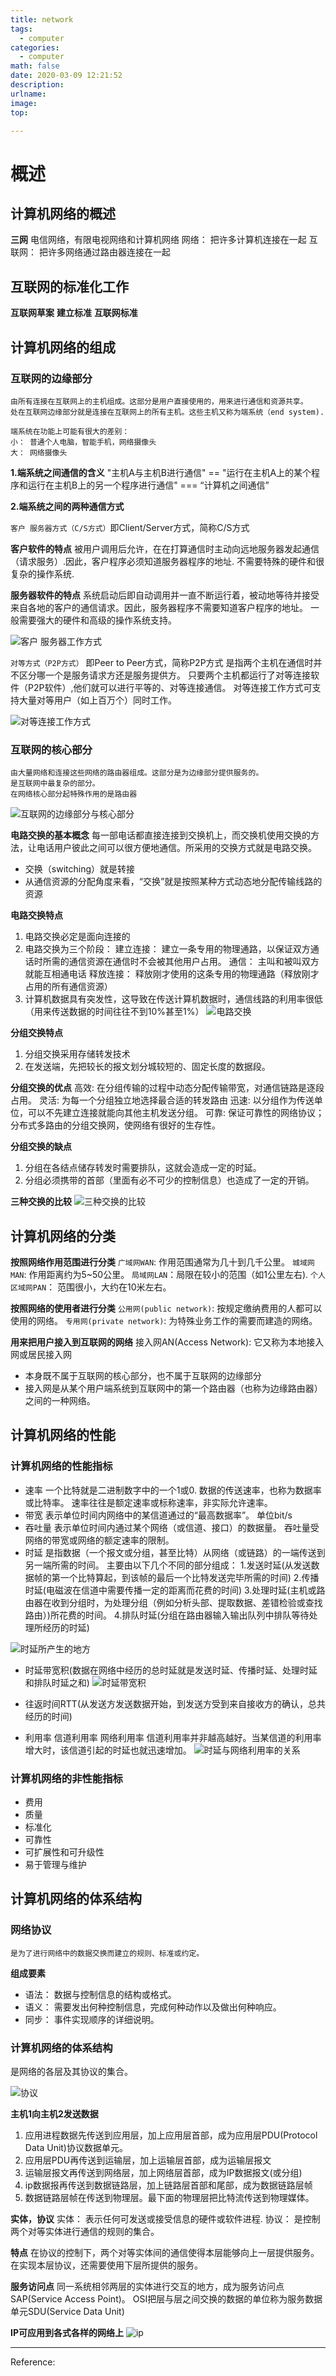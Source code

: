 ```yaml
---
title: network
tags:
  - computer
categories:
  - computer
math: false
date: 2020-03-09 12:21:52
description:
urlname:
image:
top:

---
```

# 概述
## 计算机网络的概述
**三网** 电信网络，有限电视网络和计算机网络
网络： 把许多计算机连接在一起
互联网： 把许多网络通过路由器连接在一起

## 互联网的标准化工作
**互联网草案**
**建立标准**
**互联网标准**


## 计算机网络的组成
### 互联网的边缘部分
	由所有连接在互联网上的主机组成。这部分是用户直接使用的，用来进行通信和资源共享。
	处在互联网边缘部分就是连接在互联网上的所有主机。这些主机又称为端系统（end system).

	端系统在功能上可能有很大的差别：
	小： 普通个人电脑，智能手机，网络摄像头
	大： 网络摄像头

**1.端系统之间通信的含义**
"主机A与主机B进行通信" == "运行在主机A上的某个程序和运行在主机B上的另一个程序进行通信" === “计算机之间通信”

**2.端系统之间的两种通信方式**

`客户 服务器方式（C/S方式）`即Client/Server方式，简称C/S方式

**客户软件的特点**
	被用户调用后允许，在在打算通信时主动向远地服务器发起通信（请求服务）.因此，客户程序必须知道服务器程序的地址.
	不需要特殊的硬件和很复杂的操作系统.

**服务器软件的特点**
	系统启动后即自动调用并一直不断运行着，被动地等待并接受来自各地的客户的通信请求。因此，服务器程序不需要知道客户程序的地址。
	一般需要强大的硬件和高级的操作系统支持。

![客户 服务器工作方式](https://cdn.jsdelivr.net/gh/guangsizhongbin/picture//DeepinScreenshot_select-area_20200309142734.png)


`对等方式（P2P方式）` 即Peer to Peer方式，简称P2P方式
	是指两个主机在通信时并不区分哪一个是服务请求方还是服务提供方。
	只要两个主机都运行了对等连接软件（P2P软件）,他们就可以进行平等的、对等连接通信。
	对等连接工作方式可支持大量对等用户（如上百万个）同时工作。

![对等连接工作方式](https://cdn.jsdelivr.net/gh/guangsizhongbin/picture//DeepinScreenshot_select-area_20200309143534.png)

### 互联网的核心部分
	由大量网络和连接这些网络的路由器组成。这部分是为边缘部分提供服务的。
	是互联网中最复杂的部分。
	在网络核心部分起特殊作用的是路由器

![互联网的边缘部分与核心部分](https://cdn.jsdelivr.net/gh/guangsizhongbin/picture//DeepinScreenshot_select-area_20200309141721.png)

**电路交换的基本概念**
每一部电话都直接连接到交换机上，而交换机使用交换的方法，让电话用户彼此之间可以很方便地通信。所采用的交换方式就是电路交换。
- 交换（switching）就是转接
- 从通信资源的分配角度来看，“交换”就是按照某种方式动态地分配传输线路的资源

**电路交换特点**
1. 电路交换必定是面向连接的
2. 电路交换为三个阶段：
	建立连接： 建立一条专用的物理通路，以保证双方通话时所需的通信资源在通信时不会被其他用户占用。
	通信： 主叫和被叫双方就能互相通电话
	释放连接： 释放刚才使用的这条专用的物理通路（释放刚才占用的所有通信资源）
3. 计算机数据具有突发性，这导致在传送计算机数据时，通信线路的利用率很低（用来传送数据的时间往往不到10%甚至1%）
![电路交换](https://cdn.jsdelivr.net/gh/guangsizhongbin/picture//DeepinScreenshot_select-area_20200309144836.png)

**分组交换特点**
1. 分组交换采用存储转发技术
2. 在发送端，先把较长的报文划分城较短的、固定长度的数据段。

**分组交换的优点**
高效: 在分组传输的过程中动态分配传输带宽，对通信链路是逐段占用。
灵活: 为每一个分组独立地选择最合适的转发路由
迅速: 以分组作为传送单位，可以不先建立连接就能向其他主机发送分组。
可靠: 保证可靠性的网络协议；分布式多路由的分组交换网，使网络有很好的生存性。

**分组交换的缺点**
1. 分组在各结点储存转发时需要排队，这就会造成一定的时延。
2. 分组必须携带的首部（里面有必不可少的控制信息）也造成了一定的开销。

**三种交换的比较**
![三种交换的比较](https://cdn.jsdelivr.net/gh/guangsizhongbin/picture//DeepinScreenshot_select-area_20200309144836.png)


## 计算机网络的分类

**按照网络作用范围进行分类**
`广域网WAN`: 作用范围通常为几十到几千公里。
`城域网MAN`: 作用距离约为5~50公里。
`局域网LAN`：局限在较小的范围（如1公里左右).
`个人区域网PAN`： 范围很小，大约在10米左右。

**按照网络的使用者进行分类**
`公用网(public network)`: 按规定缴纳费用的人都可以使用的网络。
`专用网(private network)`: 为特殊业务工作的需要而建造的网络。

**用来把用户接入到互联网的网络**
接入网AN(Access Network): 它又称为本地接入网或居民接入网
- 本身既不属于互联网的核心部分，也不属于互联网的边缘部分
- 接入网是从某个用户端系统到互联网中的第一个路由器（也称为边缘路由器）之间的一种网络。

## 计算机网络的性能
### 计算机网络的性能指标
- 速率 
	一个比特就是二进制数字中的一个1或0.
	数据的传送速率，也称为数据率或比特率。
	速率往往是额定速率或标称速率，非实际允许速率。
- 带宽
	表示单位时间内网络中的某信道通过的“最高数据率”。
	单位bit/s
- 吞吐量
	表示单位时间内通过某个网络（或信道、接口）的数据量。
	吞吐量受网络的带宽或网络的额定速率的限制。
- 时延
	是指数据（一个报文或分组，甚至比特）从网络（或链路）的一端传送到另一端所需的时间。
	主要由以下几个不同的部分组成：
	1.发送时延(从发送数据帧的第一个比特算起，到该帧的最后一个比特发送完毕所需的时间)
	2.传播时延(电磁波在信道中需要传播一定的距离而花费的时间)
	3.处理时延(主机或路由器在收到分组时，为处理分组（例如分析头部、提取数据、差错检验或查找路由）)所花费的时间。
	4.排队时延(分组在路由器输入输出队列中排队等待处理所经历的时延)

![时延所产生的地方](https://cdn.jsdelivr.net/gh/guangsizhongbin/picture//DeepinScreenshot_select-area_20200309153641.png)

- 时延带宽积(数据在网络中经历的总时延就是发送时延、传播时延、处理时延和排队时延之和)
![时延带宽积](https://cdn.jsdelivr.net/gh/guangsizhongbin/picture//DeepinScreenshot_select-area_20200309153808.png)

- 往返时间RTT(从发送方发送数据开始，到发送方受到来自接收方的确认，总共经历的时间)

- 利用率
	信道利用率
	网络利用率
信道利用率并非越高越好。当某信道的利用率增大时，该信道引起的时延也就迅速增加。
![时延与网络利用率的关系](https://cdn.jsdelivr.net/gh/guangsizhongbin/picture//DeepinScreenshot_select-area_20200309154504.png)

### 计算机网络的非性能指标
- 费用
- 质量
- 标准化
- 可靠性
- 可扩展性和可升级性
- 易于管理与维护



## 计算机网络的体系结构
### 网络协议
	是为了进行网络中的数据交换而建立的规则、标准或约定。

**组成要素** 
- 语法： 数据与控制信息的结构或格式。
- 语义： 需要发出何种控制信息，完成何种动作以及做出何种响应。
- 同步： 事件实现顺序的详细说明。


### 计算机网络的体系结构
是网络的各层及其协议的集合。

![协议](https://cdn.jsdelivr.net/gh/guangsizhongbin/picture//DeepinScreenshot_select-area_20200309155641.png)

**主机1向主机2发送数据**
1. 应用进程数据先传送到应用层，加上应用层首部，成为应用层PDU(Protocol Data Unit)协议数据单元。
2. 应用层PDU再传送到运输层，加上运输层首部，成为运输层报文
3. 运输层报文再传送到网络层，加上网络层首部，成为IP数据报文(或分组)
4. ip数据报再传送到数据链路层，加上链路层首部和尾部，成为数据链路层帧
5. 数据链路层帧在传送到物理层。最下面的物理层把比特流传送到物理媒体。

**实体，协议**
实体： 表示任何可发送或接受信息的硬件或软件进程.
协议： 是控制两个对等实体进行通信的规则的集合。

**特点**
在协议的控制下，两个对等实体间的通信使得本层能够向上一层提供服务。
在实现本层协议，还需要使用下层所提供的服务。


**服务访问点**
同一系统相邻两层的实体进行交互的地方，成为服务访问点SAP(Service Access Point)。
OSI把层与层之间交换的数据的单位称为服务数据单元SDU(Service Data Unit)

**IP可应用到各式各样的网络上**
![ip](https://cdn.jsdelivr.net/gh/guangsizhongbin/picture//DeepinScreenshot_select-area_20200309160801.png)






---
Reference:

